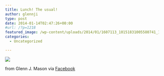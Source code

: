 ```yaml
---
title: Lunch! The usual!
author: glennji
type: post
date: 2014-01-14T02:47:26+00:00
#url: /?p=1218
featured_image: /wp-content/uploads/2014/01/1607113_10151831005580741_1377530693_n.jpg
categories:
  - Uncategorized

---
```

<div>
  <img src='/wp-content/uploads/2014/01/1607113_10151831005580741_1377530693_n.jpg' style='max-width:600px;' /></p> 
  
  <div>
    from Glenn J. Mason via <a href="http://ift.tt/1lXFivD">Facebook</a>
  </div>
</div>
